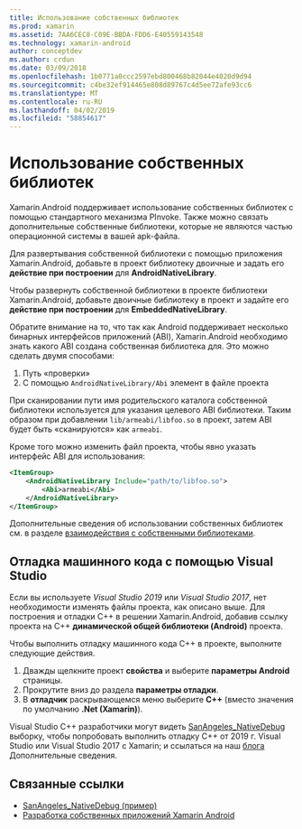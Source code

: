 ```yaml
---
title: Использование собственных библиотек
ms.prod: xamarin
ms.assetid: 7AA6CEC8-C09E-BBDA-FDD6-E40559143548
ms.technology: xamarin-android
author: conceptdev
ms.author: crdun
ms.date: 03/09/2018
ms.openlocfilehash: 1b0771a0ccc2597ebd800468b82044e4020d9d94
ms.sourcegitcommit: c4be32ef914465e808d89767c4d5ee72afe93cc6
ms.translationtype: MT
ms.contentlocale: ru-RU
ms.lasthandoff: 04/02/2019
ms.locfileid: "58854617"
---
```

# <a name="using-native-libraries"></a>Использование собственных библиотек

Xamarin.Android поддерживает использование собственных библиотек с помощью стандартного механизма PInvoke. Также можно связать дополнительные собственные библиотеки, которые не являются частью операционной системы в вашей apk-файла.

Для развертывания собственной библиотеки с помощью приложения Xamarin.Android, добавьте в проект библиотеку двоичные и задать его **действие при построении** для **AndroidNativeLibrary**.

Чтобы развернуть собственной библиотеки в проекте библиотеки Xamarin.Android, добавьте двоичные библиотеку в проект и задайте его **действие при построении** для **EmbeddedNativeLibrary**.

Обратите внимание на то, что так как Android поддерживает несколько бинарных интерфейсов приложений (ABI), Xamarin.Android необходимо знать какого ABI создана собственная библиотека для.
Это можно сделать двумя способами:

1.  Путь «проверки»
1.  С помощью `AndroidNativeLibrary/Abi` элемент в файле проекта


При сканировании пути имя родительского каталога собственной библиотеки используется для указания целевого ABI библиотеки. Таким образом при добавлении `lib/armeabi/libfoo.so` в проект, затем ABI будет быть «сканируются» как `armeabi`.

Кроме того можно изменить файл проекта, чтобы явно указать интерфейс ABI для использования:

```xml
<ItemGroup>
    <AndroidNativeLibrary Include="path/to/libfoo.so">
        <Abi>armeabi</Abi>
    </AndroidNativeLibrary>
</ItemGroup>
```

Дополнительные сведения об использовании собственных библиотек см. в разделе [взаимодействия с собственными библиотеками](https://www.mono-project.com/docs/advanced/pinvoke/).

## <a name="debugging-native-code-with-visual-studio"></a>Отладка машинного кода с помощью Visual Studio

Если вы используете *Visual Studio 2019* или *Visual Studio 2017*, нет необходимости изменять файлы проекта, как описано выше.
Для построения и отладки C++ в решении Xamarin.Android, добавив ссылку проекта на C++ **динамической общей библиотеки (Android)** проекта.

Чтобы выполнить отладку машинного кода C++ в проекте, выполните следующие действия.

1. Дважды щелкните проект **свойства** и выберите **параметры Android** страницы.
2. Прокрутите вниз до раздела **параметры отладки**.
3. В **отладчик** раскрывающемся меню выберите **C++** (вместо значения по умолчанию **.Net (Xamarin)**).

Visual Studio C++ разработчики могут видеть [SanAngeles_NativeDebug](https://developer.xamarin.com/samples/monodroid/SanAngeles_NDK/) выборку, чтобы попробовать выполнить отладку C++ от 2019 г. Visual Studio или Visual Studio 2017 с Xamarin; и ссылаться на наш [блога](https://blog.xamarin.com/build-and-debug-c-libraries-in-xamarin-android-apps-with-visual-studio-2015/) Дополнительные сведения.



## <a name="related-links"></a>Связанные ссылки

- [SanAngeles_NativeDebug (пример)](https://developer.xamarin.com/samples/monodroid/SanAngeles_NDK/)
- [Разработка собственных приложений Xamarin Android](https://blogs.msdn.microsoft.com/vcblog/2015/02/23/developing-xamarin-android-native-applications/)
